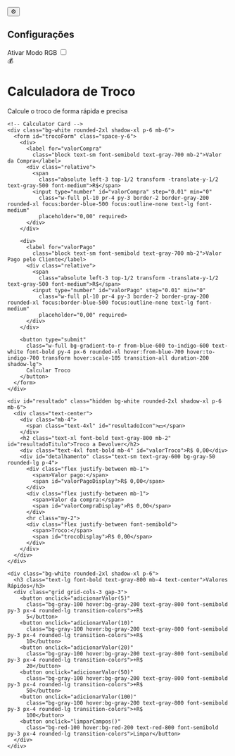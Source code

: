 <body id="body"
  class="bg-gradient-to-br from-blue-50 to-indigo-100 min-h-screen font-sans transition-all duration-500">

  <!-- 🔧 Botão de Configurações (agora visível no topo direito) -->
  <button id="btnConfig"
    class="fixed top-4 right-4 bg-gradient-to-r from-indigo-500 to-blue-500 text-white text-xl p-3 rounded-full shadow-lg hover:scale-110 active:scale-95 transition-all duration-200"
    title="Configurações">
    ⚙️
  </button>

  <!-- ⚙️ Menu de Configurações -->
  <div id="menuConfig"
    class="hidden fixed top-16 right-4 bg-white rounded-2xl shadow-2xl p-4 w-64 z-50 border border-gray-200 transition-all duration-300">
    <h2 class="font-bold text-gray-800 mb-3 text-center">Configurações</h2>
    <div class="flex items-center justify-between">
      <span class="font-semibold text-gray-700">Ativar Modo RGB</span>
      <label class="relative inline-flex items-center cursor-pointer">
        <input type="checkbox" id="toggleRGB" class="sr-only peer">
        <div
          class="w-11 h-6 bg-gray-300 rounded-full peer peer-checked:bg-gradient-to-r peer-checked:from-pink-500 peer-checked:to-yellow-500 transition-all">
        </div>
        <span
          class="absolute left-1 top-1 bg-white w-4 h-4 rounded-full transition-all peer-checked:translate-x-5"></span>
      </label>
    </div>
  </div>

  <div class="container mx-auto px-4 py-8 max-w-md">
    <!-- Header -->
    <div class="text-center mb-8">
      <div
        class="bg-white rounded-full w-20 h-20 mx-auto mb-4 flex items-center justify-center shadow-lg">
        <span class="text-3xl">💰</span>
      </div>
      <h1 class="text-3xl font-bold text-gray-800 mb-2">Calculadora de Troco</h1>
      <p class="text-gray-600">Calcule o troco de forma rápida e precisa</p>
    </div>

    <!-- Calculator Card -->
    <div class="bg-white rounded-2xl shadow-xl p-6 mb-6">
      <form id="trocoForm" class="space-y-6">
        <div>
          <label for="valorCompra"
            class="block text-sm font-semibold text-gray-700 mb-2">Valor da Compra</label>
          <div class="relative">
            <span
              class="absolute left-3 top-1/2 transform -translate-y-1/2 text-gray-500 font-medium">R$</span>
            <input type="number" id="valorCompra" step="0.01" min="0"
              class="w-full pl-10 pr-4 py-3 border-2 border-gray-200 rounded-xl focus:border-blue-500 focus:outline-none text-lg font-medium"
              placeholder="0,00" required>
          </div>
        </div>

        <div>
          <label for="valorPago"
            class="block text-sm font-semibold text-gray-700 mb-2">Valor Pago pelo Cliente</label>
          <div class="relative">
            <span
              class="absolute left-3 top-1/2 transform -translate-y-1/2 text-gray-500 font-medium">R$</span>
            <input type="number" id="valorPago" step="0.01" min="0"
              class="w-full pl-10 pr-4 py-3 border-2 border-gray-200 rounded-xl focus:border-blue-500 focus:outline-none text-lg font-medium"
              placeholder="0,00" required>
          </div>
        </div>

        <button type="submit"
          class="w-full bg-gradient-to-r from-blue-600 to-indigo-600 text-white font-bold py-4 px-6 rounded-xl hover:from-blue-700 hover:to-indigo-700 transform hover:scale-105 transition-all duration-200 shadow-lg">
          Calcular Troco
        </button>
      </form>
    </div>

    <div id="resultado" class="hidden bg-white rounded-2xl shadow-xl p-6 mb-6">
      <div class="text-center">
        <div class="mb-4">
          <span class="text-4xl" id="resultadoIcon">💵</span>
        </div>
        <h2 class="text-xl font-bold text-gray-800 mb-2" id="resultadoTitulo">Troco a Devolver</h2>
        <div class="text-4xl font-bold mb-4" id="valorTroco">R$ 0,00</div>
        <div id="detalhamento" class="text-sm text-gray-600 bg-gray-50 rounded-lg p-4">
          <div class="flex justify-between mb-1">
            <span>Valor pago:</span>
            <span id="valorPagoDisplay">R$ 0,00</span>
          </div>
          <div class="flex justify-between mb-1">
            <span>Valor da compra:</span>
            <span id="valorCompraDisplay">R$ 0,00</span>
          </div>
          <hr class="my-2">
          <div class="flex justify-between font-semibold">
            <span>Troco:</span>
            <span id="trocoDisplay">R$ 0,00</span>
          </div>
        </div>
      </div>
    </div>

    <div class="bg-white rounded-2xl shadow-xl p-6">
      <h3 class="text-lg font-bold text-gray-800 mb-4 text-center">Valores Rápidos</h3>
      <div class="grid grid-cols-3 gap-3">
        <button onclick="adicionarValor(5)"
          class="bg-gray-100 hover:bg-gray-200 text-gray-800 font-semibold py-3 px-4 rounded-lg transition-colors">+R$
          5</button>
        <button onclick="adicionarValor(10)"
          class="bg-gray-100 hover:bg-gray-200 text-gray-800 font-semibold py-3 px-4 rounded-lg transition-colors">+R$
          10</button>
        <button onclick="adicionarValor(20)"
          class="bg-gray-100 hover:bg-gray-200 text-gray-800 font-semibold py-3 px-4 rounded-lg transition-colors">+R$
          20</button>
        <button onclick="adicionarValor(50)"
          class="bg-gray-100 hover:bg-gray-200 text-gray-800 font-semibold py-3 px-4 rounded-lg transition-colors">+R$
          50</button>
        <button onclick="adicionarValor(100)"
          class="bg-gray-100 hover:bg-gray-200 text-gray-800 font-semibold py-3 px-4 rounded-lg transition-colors">+R$
          100</button>
        <button onclick="limparCampos()"
          class="bg-red-100 hover:bg-red-200 text-red-800 font-semibold py-3 px-4 rounded-lg transition-colors">Limpar</button>
      </div>
    </div>
  </div>

  <style>
    @keyframes rgbBackground {
      0% { background-color: #ff0040; }
      25% { background-color: #ff8000; }
      50% { background-color: #40ff00; }
      75% { background-color: #0080ff; }
      100% { background-color: #ff00ff; }
    }

    .rgb-active {
      animation: rgbBackground 8s linear infinite alternate;
    }
  </style>

  <script>
    const form = document.getElementById('trocoForm');
    const resultado = document.getElementById('resultado');
    const valorTroco = document.getElementById('valorTroco');
    const resultadoIcon = document.getElementById('resultadoIcon');
    const resultadoTitulo = document.getElementById('resultadoTitulo');
    const valorPagoDisplay = document.getElementById('valorPagoDisplay');
    const valorCompraDisplay = document.getElementById('valorCompraDisplay');
    const trocoDisplay = document.getElementById('trocoDisplay');

    function formatarMoeda(valor) {
      return new Intl.NumberFormat('pt-BR', {
        style: 'currency',
        currency: 'BRL'
      }).format(valor);
    }

    function calcularTroco(event) {
      event.preventDefault();
      const valorCompra = parseFloat(document.getElementById('valorCompra').value) || 0;
      const valorPago = parseFloat(document.getElementById('valorPago').value) || 0;
      if (valorCompra <= 0 || valorPago <= 0) return alert('Insira valores válidos.');
      const troco = valorPago - valorCompra;

      valorPagoDisplay.textContent = formatarMoeda(valorPago);
      valorCompraDisplay.textContent = formatarMoeda(valorCompra);
      trocoDisplay.textContent = formatarMoeda(troco);

      if (troco < 0) {
        resultadoIcon.textContent = '❌';
        resultadoTitulo.textContent = 'Valor Insuficiente';
        valorTroco.textContent = formatarMoeda(Math.abs(troco));
        valorTroco.className = 'text-4xl font-bold mb-4 text-red-600';
      } else if (troco === 0) {
        resultadoIcon.textContent = '✅';
        resultadoTitulo.textContent = 'Valor Exato';
        valorTroco.textContent = 'Sem troco';
        valorTroco.className = 'text-4xl font-bold mb-4 text-green-600';
      } else {
        resultadoIcon.textContent = '💵';
        resultadoTitulo.textContent = 'Troco a Devolver';
        valorTroco.textContent = formatarMoeda(troco);
        valorTroco.className = 'text-4xl font-bold mb-4 text-blue-600';
      }

      resultado.classList.remove('hidden');
      resultado.scrollIntoView({ behavior: 'smooth' });
    }

    function adicionarValor(valor) {
      const valorPagoInput = document.getElementById('valorPago');
      const valorAtual = parseFloat(valorPagoInput.value) || 0;
      valorPagoInput.value = (valorAtual + valor).toFixed(2);
    }

    function limparCampos() {
      document.getElementById('valorCompra').value = '';
      document.getElementById('valorPago').value = '';
      resultado.classList.add('hidden');
    }

    const btnConfig = document.getElementById('btnConfig');
    const menuConfig = document.getElementById('menuConfig');
    const toggleRGB = document.getElementById('toggleRGB');
    const body = document.getElementById('body');

    btnConfig.addEventListener('click', () => {
      menuConfig.classList.toggle('hidden');
    });

    toggleRGB.addEventListener('change', () => {
      body.classList.toggle('rgb-active', toggleRGB.checked);
    });

    form.addEventListener('submit', calcularTroco);
  </script>
</body>
